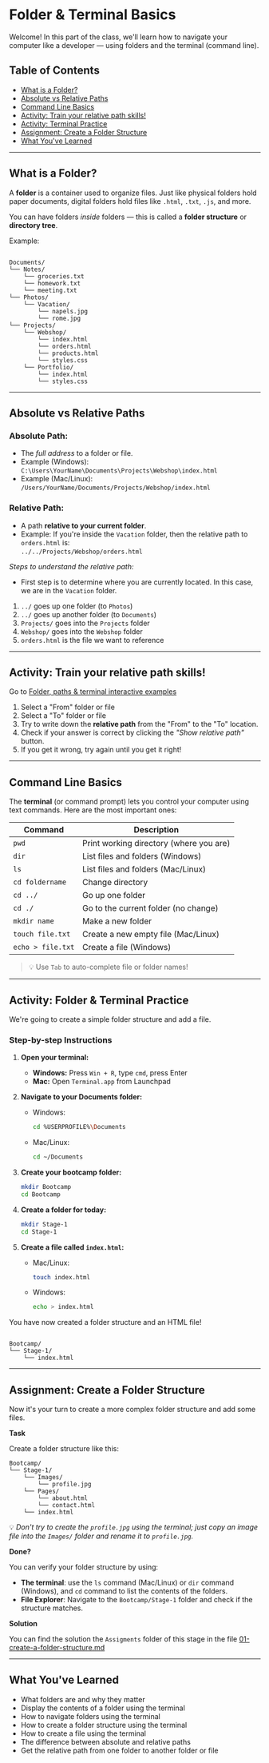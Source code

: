 # Folder & Terminal Basics

Welcome! In this part of the class, we'll learn how to navigate your computer like a developer — using folders and the terminal (command line).

<!-- Add an index -->

## Table of Contents

-   [What is a Folder?](#what-is-a-folder)
-   [Absolute vs Relative Paths](#absolute-vs-relative-paths)
-   [Command Line Basics](#command-line-basics)
-   [Activity: Train your relative path skills!](#activity-train-your-relative-path-skills)
-   [Activity: Terminal Practice](#activity-terminal-practice)
-   [Assignment: Create a Folder Structure](#assignment-create-a-folder-structure)
-   [What You've Learned](#what-youve-learned)

---

## What is a Folder?

A **folder** is a container used to organize files. Just like physical folders hold paper documents, digital folders hold files like `.html`, `.txt`, `.js`, and more.

You can have folders _inside_ folders — this is called a **folder structure** or **directory tree**.

Example:

```

Documents/
└── Notes/
    └── groceries.txt
    └── homework.txt
    └── meeting.txt
└── Photos/
    └── Vacation/
        └── napels.jpg
        └── rome.jpg
└── Projects/
    └── Webshop/
        └── index.html
        └── orders.html
        └── products.html
        └── styles.css
    └── Portfolio/
        └── index.html
        └── styles.css

```

---

## Absolute vs Relative Paths

### Absolute Path:

-   The _full address_ to a folder or file.
-   Example (Windows): `C:\Users\YourName\Documents\Projects\Webshop\index.html`
-   Example (Mac/Linux): `/Users/YourName/Documents/Projects/Webshop/index.html`

### Relative Path:

-   A path **relative to your current folder**.
-   Example: If you're inside the `Vacation` folder, then the relative path to `orders.html` is:  
    `../../Projects/Webshop/orders.html`

_Steps to understand the relative path:_

-   First step is to determine where you are currently located. In this case, we are in the `Vacation` folder.

1. `../` goes up one folder (to `Photos`)
2. `../` goes up another folder (to `Documents`)
3. `Projects/` goes into the `Projects` folder
4. `Webshop/` goes into the `Webshop` folder
5. `orders.html` is the file we want to reference

---

## Activity: Train your relative path skills!

Go to [Folder, paths & terminal interactive examples](https://status200.my/bootcamp/practice/2025-06-28/terminal-commands-and-paths.html)

1. Select a "From" folder or file
2. Select a "To" folder or file
3. Try to write down the **relative path** from the "From" to the "To" location.
4. Check if your answer is correct by clicking the _"Show relative path"_ button.
5. If you get it wrong, try again until you get it right!

---

## Command Line Basics

The **terminal** (or command prompt) lets you control your computer using text commands. Here are the most important ones:

| Command           | Description                             |
| ----------------- | --------------------------------------- |
| `pwd`             | Print working directory (where you are) |
| `dir`             | List files and folders (Windows)        |
| `ls`              | List files and folders (Mac/Linux)      |
| `cd foldername`   | Change directory                        |
| `cd ../`          | Go up one folder                        |
| `cd ./`           | Go to the current folder (no change)    |
| `mkdir name`      | Make a new folder                       |
| `touch file.txt`  | Create a new empty file (Mac/Linux)     |
| `echo > file.txt` | Create a file (Windows)                 |

> 💡 Use `Tab` to auto-complete file or folder names!

---

## Activity: Folder & Terminal Practice

We're going to create a simple folder structure and add a file.

### Step-by-step Instructions

1. **Open your terminal:**

    - **Windows:** Press `Win + R`, type `cmd`, press Enter
    - **Mac:** Open `Terminal.app` from Launchpad

2. **Navigate to your Documents folder:**

    - Windows:
        ```bash
        cd %USERPROFILE%\Documents
        ```
    - Mac/Linux:
        ```bash
        cd ~/Documents
        ```

3. **Create your bootcamp folder:**

    ```bash
    mkdir Bootcamp
    cd Bootcamp
    ```

4. **Create a folder for today:**

    ```bash
    mkdir Stage-1
    cd Stage-1
    ```

5. **Create a file called `index.html`:**

    - Mac/Linux:

        ```bash
        touch index.html
        ```

    - Windows:

        ```bash
        echo > index.html
        ```

You have now created a folder structure and an HTML file!

```

Bootcamp/
└── Stage-1/
    └── index.html
```

---

## Assignment: Create a Folder Structure

Now it's your turn to create a more complex folder structure and add some files.

**Task**

Create a folder structure like this:

```
Bootcamp/
└── Stage-1/
    └── Images/
        └── profile.jpg
    └── Pages/
        └── about.html
        └── contact.html
    └── index.html
```

💡 _Don't try to create the `profile.jpg` using the terminal; just copy an image file into the `Images/` folder and rename it to `profile.jpg`._

**Done?**

You can verify your folder structure by using:

-   **The terminal**: use the `ls` command (Mac/Linux) or `dir` command (Windows), and `cd` command to list the contents of the folders.
-   **File Explorer**: Navigate to the `Bootcamp/Stage-1` folder and check if the structure matches.

**Solution**

You can find the solution the `Assigments` folder of this stage in the file [01-create-a-folder-structure.md](Assignments/01-create-a-folder-structure.md)

---

## What You've Learned

-   What folders are and why they matter
-   Display the contents of a folder using the terminal
-   How to navigate folders using the terminal
-   How to create a folder structure using the terminal
-   How to create a file using the terminal
-   The difference between absolute and relative paths
-   Get the relative path from one folder to another folder or file
